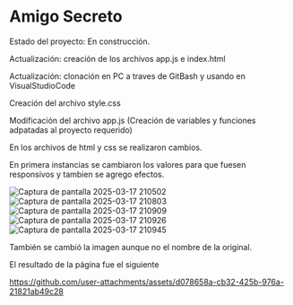 <h1>Amigo Secreto</h1>

Estado del proyecto: En construcción.


Actualización: creación de los archivos app.js e index.html

Actualización: clonación en PC a traves de GitBash y usando en VisualStudioCode

Creación del archivo style.css

Modificación del archivo app.js (Creación de variables y funciones adpatadas al proyecto requerido)

En los archivos de html y css se realizaron cambios.

En primera instancias se cambiaron los valores para que fuesen responsivos y tambien se agrego efectos.

![Captura de pantalla 2025-03-17 210502](https://github.com/user-attachments/assets/09704802-190c-48fd-8fd5-3ff4580cbb5e)
![Captura de pantalla 2025-03-17 210803](https://github.com/user-attachments/assets/2a118ff4-7851-49de-91d2-7b476514d45b)
![Captura de pantalla 2025-03-17 210909](https://github.com/user-attachments/assets/532b5c77-f25e-4552-a2d6-92a2f9b5aa22)
![Captura de pantalla 2025-03-17 210926](https://github.com/user-attachments/assets/ddfa9bf4-2cec-429e-8c39-a3663cc8b9b7)
![Captura de pantalla 2025-03-17 210945](https://github.com/user-attachments/assets/b5d1f583-d852-4363-be16-f24b5c5c81bc)

También se cambió la imagen aunque no el nombre de la original.

El resultado de la página fue el siguiente


https://github.com/user-attachments/assets/d078658a-cb32-425b-976a-21821ab49c28

